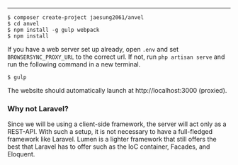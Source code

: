 ---

    $ composer create-project jaesung2061/anvel
    $ cd anvel
    $ npm install -g gulp webpack
    $ npm install
    
If you have a web server set up already, open `.env` and set `BROWSERSYNC_PROXY_URL` to the
correct url. If not, run `php artisan serve` and run the following command in a new terminal.

    $ gulp
    
The website should automatically launch at http://localhost:3000 (proxied).

### Why not Laravel?

Since we will be using a client-side framework, the server will act only as a REST-API.
With such a setup, it is not necessary to have a full-fledged framework like Laravel.
Lumen is a lighter framework that still offers the best that Laravel has to offer such
as the IoC container, Facades, and Eloquent.